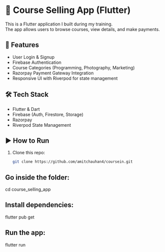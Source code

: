 # 📱 Course Selling App (Flutter)

This is a Flutter application I built during my training.  
The app allows users to browse courses, view details, and make payments.

## 🚀 Features
- User Login & Signup
- Firebase Authentication
- Course Categories (Programming, Photography, Marketing)
- Razorpay Payment Gateway Integration
- Responsive UI with Riverpod for state management

## 🛠️ Tech Stack
- Flutter & Dart
- Firebase (Auth, Firestore, Storage)
- Razorpay
- Riverpod State Management

## ▶️ How to Run
1. Clone this repo:
   ```bash
   git clone https://github.com/amitchauhan4/coursein.git

## Go inside the folder:
cd course_selling_app

## Install dependencies:
flutter pub get

## Run the app:
flutter run
